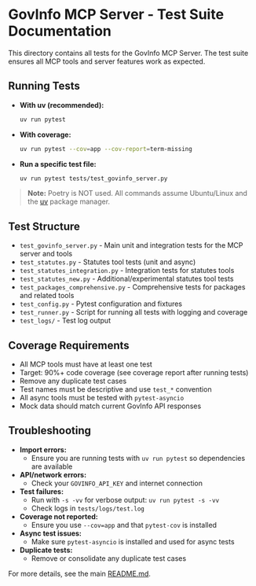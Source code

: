 # GovInfo MCP Server - Test Suite Documentation

This directory contains all tests for the GovInfo MCP Server. The test suite ensures all MCP tools and server features work as expected.

## Running Tests

- **With uv (recommended):**
  ```bash
  uv run pytest
  ```
- **With coverage:**
  ```bash
  uv run pytest --cov=app --cov-report=term-missing
  ```
- **Run a specific test file:**
  ```bash
  uv run pytest tests/test_govinfo_server.py
  ```

> **Note:** Poetry is NOT used. All commands assume Ubuntu/Linux and the [uv](https://github.com/astral-sh/uv) package manager.

## Test Structure

- `test_govinfo_server.py` - Main unit and integration tests for the MCP server and tools
- `test_statutes.py` - Statutes tool tests (unit and async)
- `test_statutes_integration.py` - Integration tests for statutes tools
- `test_statutes_new.py` - Additional/experimental statutes tool tests
- `test_packages_comprehensive.py` - Comprehensive tests for packages and related tools
- `test_config.py` - Pytest configuration and fixtures
- `test_runner.py` - Script for running all tests with logging and coverage
- `test_logs/` - Test log output

## Coverage Requirements

- All MCP tools must have at least one test
- Target: 90%+ code coverage (see coverage report after running tests)
- Remove any duplicate test cases
- Test names must be descriptive and use `test_*` convention
- All async tools must be tested with `pytest-asyncio`
- Mock data should match current GovInfo API responses

## Troubleshooting

- **Import errors:**
  - Ensure you are running tests with `uv run pytest` so dependencies are available
- **API/network errors:**
  - Check your `GOVINFO_API_KEY` and internet connection
- **Test failures:**
  - Run with `-s -vv` for verbose output: `uv run pytest -s -vv`
  - Check logs in `tests/logs/test.log`
- **Coverage not reported:**
  - Ensure you use `--cov=app` and that `pytest-cov` is installed
- **Async test issues:**
  - Make sure `pytest-asyncio` is installed and used for async tests
- **Duplicate tests:**
  - Remove or consolidate any duplicate test cases

For more details, see the main [README.md](../README.md).
